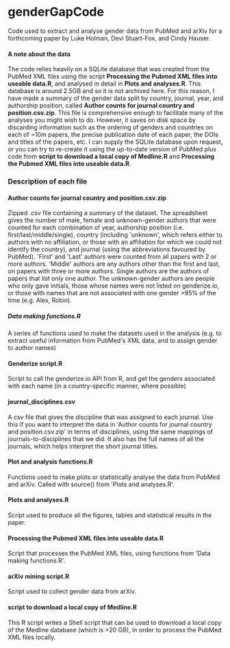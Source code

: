 # genderGapCode
Code used to extract and analyse gender data from PubMed and arXiv for a forthcoming paper by Luke Holman, Devi Stuart-Fox, and Cindy Hauser.

#### A note about the data
The code relies heavily on a SQLite database that was created from the PubMed XML files using the script **Processing the Pubmed XML files into useable data.R**, and analysed in detail in **Plots and analyses.R**. This database is around 2.5GB and so it is not archived here. For this reason, I have made a summary of the gender data split by country, journal, year, and authorship position, called **Author counts for journal country and position.csv.zip**. This file is comprehensive enough to facilitate many of the analyses you might wish to do. However, it saves on disk space by discarding information such as the ordering of genders and countries on each of ~10m papers, the precise publication date of each paper, the DOIs and titles of the papers, etc. I can supply the SQLite database upon request, or you can try to re-create it using the up-to-date version of PubMed plus code from **script to download a local copy of Medline.R** and **Processing the Pubmed XML files into useable data.R**.


### Description of each file

#### Author counts for journal country and position.csv.zip
Zipped .csv file containing a summary of the dataset. The spreadsheet gives the number of male, female and unknown-gender authors that were counted for each combination of year, authorship position (i.e. first/last/middle/single), country (including 'unknown', which refers either to authors with no affiliation, or those with an affiliation for which we could not identify the country), and journal (using the abbreviations favoured by PubMed). 'First' and 'Last' authors were counted from all papers with 2 or more authors. 'Middle' authors are any authors other than the first and last, on papers with three or more authors. Single authors are the authors of papers that list only one author. The unknown-gender authors are people who only gave initials, those whose names were not listed on genderize.io, or those with names that are not associated with one gender >95% of the time (e.g. Alex, Robin).

##### Data making functions.R
A series of functions used to make the datasets used in the analysis (e.g. to extract useful information from PubMed's XML data, and to assign gender to author names)

#### Genderize script.R
Script to call the genderize.io API from R, and get the genders associated with each name (in a country-specific manner, where possible)

#### journal_disciplines.csv
A csv file that gives the discipline that was assigned to each journal. Use this if you want to interpret the data in 'Author counts for journal country and position.csv.zip' in terms of disciplines, using the same mappings of journals-to-disciplines that we did. It also has the full names of all the journals, which helps interpret the short journal titles.

#### Plot and analysis functions.R
Functions used to make plots or statistically analyse the data from PubMed and arXiv. Called with source() from 'Plots and analyses.R'.

#### Plots and analyses.R
Script used to produce all the figures, tables and statistical results in the paper.

#### Processing the Pubmed XML files into useable data.R
Script that processes the PubMed XML files, using functions from 'Data making functions.R'.

#### arXiv mining script.R
Script used to collect gender data from arXiv.

#### script to download a local copy of Medline.R
This R script writes a Shell script that can be used to download a local copy of the Medline database (which is >20 GB), in order to process the PubMed XML files locally.





